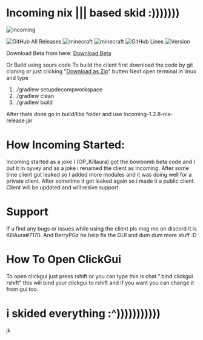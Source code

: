 # Incoming nix ||| based skid :)))))))
![incoming](https://user-images.githubusercontent.com/83659309/144625711-f1d1abf1-5583-489a-988f-468e898aa60b.png)

![GitHub All Releases](https://img.shields.io/github/downloads/KillAura7170/Incoming-nix/total?color=red)
![minecraft](https://img.shields.io/badge/Minecraft-1.12.2-red.svg)
![minecraft](https://img.shields.io/badge/Client--Prefix-.-red)
![GitHub Lines](https://img.shields.io/tokei/lines/github.com/KillAura7170/Incoming-nix?color=red)
![Version](https://img.shields.io/badge/version-v1.2.8-nix-red)

Download Beta from here: [Download Beta](https://github.com/KillAura7170/Incoming-nix/releases/tag/v1.2.8-nix-beta)

Or Build using sours code
To build the client first download the code by git cloning or just clicking "[Download as Zip](https://github.com/KillAura7170/Incoming-nix/archive/refs/heads/master.zip)" butten
Next open terminal in linux and type
1) ./gradlew setupdecompworkspace
2) ./gradlew clean
3) ./gradlew build

After thats done go in build/libs folder and use Incoming-1.2.8-nix-release.jar

# How Incoming Started:
Incoming started as a joke I (OP_Killaura) got the bowbomb beta code and I put it in oyvey and as a joke i renamed the client as Incoming. After some time client got leaked so I added more modules and it was doing well for a private client. After sometime it got leaked again so i made it a public client. Client will be updated and will resive support.

# Support
If u find any bugs or issues while using the client pls mag me on discord it is KillAura#7170. And BerryPGz he help fix the GUI and dum dum more stuff :D

# How To Open ClickGui
To open clickgui just press rshift or you can type this is chat ".bind clickgui rshift" this will bind your clickgui to rshift and if you want you can change it from gui too.

# i skided everything :^)))))))))))
jk

